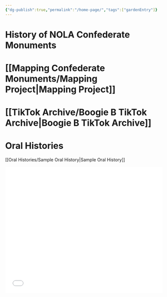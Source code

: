 ```yaml
---
{"dg-publish":true,"permalink":"/home-page/","tags":["gardenEntry"]}
---
```



# History of NOLA Confederate Monuments



# [[Mapping Confederate Monuments/Mapping Project\|Mapping Project]]


# [[TikTok Archive/Boogie B TikTok Archive\|Boogie B TikTok Archive]]


# Oral Histories

[[Oral Histories/Sample Oral History\|Sample Oral History]]

<style>.embed-container {position: relative; padding-bottom: 80%; height: 0; max-width: 100%;} .embed-container iframe, .embed-container object, .embed-container iframe{position: absolute; top: 0; left: 0; width: 100%; height: 100%;} small{position: absolute; z-index: 40; bottom: 0; margin-bottom: -15px;}</style><div class="embed-container"><iframe width="500" height="300" frameborder="0" scrolling="yes" marginheight="0" marginwidth="0" title="Map of NOLA Confederate Memorialization" src="//www.arcgis.com/apps/Embed/index.html?webmap=37c9cc94252c4e5296fb55389f82875d&extent=-90.1903,29.9013,-90.0007,30.0023&zoom=true&previewImage=false&scale=true&disable_scroll=true&theme=light"></iframe></div>


